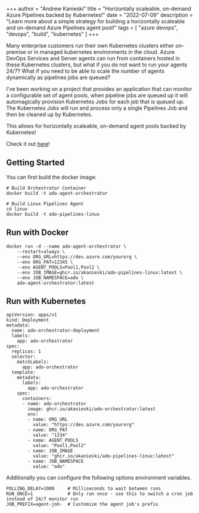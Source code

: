 +++
author = "Andrew Kanieski"
title = "Horizontally scaleable, on-demand Azure Pipelines backed by Kubernetes!"
date = "2022-07-09"
description = "Learn more about a simple strategy for building a horizontally scaleable and on-demand Azure Pipelines agent pool!"
tags = [
    "azure devops",
    "devops",
    "build",
    "kubernetes"
]
+++

Many enterprise customers run their own Kubernetes clusters either on-premise or in managed kubernetes environments in the cloud. Azure DevOps Services and Server agents can run from containers hosted in these Kubernetes clusters, but what if you do not want to run your agents 24/7? What if you need to be able to scale the number of agents dynamically as pipelines jobs are queued?

I've been working on a project that provides an application that can monitor a configurable set of agent pools, when pipeline jobs are queued up it will automagically provision Kubernetes Jobs for each job that is queued up. The Kubernetes Jobs will run and process only a single Pipelines Job and then be cleaned up by Kubernetes. 

This allows for horizontally scaleable, on-demand agent pools backed by Kubernetes!

Check it out [here](https://github.com/akanieski/ado-agent-orchestrator)!


## Getting Started
You can first build the docker image:
```
# Build Orchestrator Container
docker build -t ado-agent-orchestrator

# Build Linux Pipelines Agent
cd linux
docker build -t ado-pipelines-linux
```

## Run with Docker
```
docker run -d --name ado-agent-orchestrator \
    --restart=always \
    --env ORG_URL=https://dev.azure.com/yourorg \
    --env ORG_PAT=12345 \
    --env AGENT_POOLS=Pool1,Pool2 \
    --env JOB_IMAGE=ghcr.io/akanieski/ado-pipelines-linux:latest \
    --env JOB_NAMESPACE=ado \
    ado-agent-orchestrator:latest
```

## Run with Kubernetes
```
apiVersion: apps/v1
kind: Deployment
metadata:
  name: ado-orchestrator-deployment
  labels:
    app: ado-orchestrator
spec:
  replicas: 1
  selector:
    matchLabels:
      app: ado-orchestrator
  template:
    metadata:
      labels:
        app: ado-orchestrator
    spec:
      containers:
      - name: ado-orchestrator
        image: ghcr.io/akanieski/ado-orchestrator:latest
        env:
        - name: ORG_URL
          value: "https://dev.azure.com/yourorg"
        - name: ORG_PAT
          value: "1234"
        - name: AGENT_POOLS
          value: "Pool1,Pool2"
        - name: JOB_IMAGE
          value: "ghcr.io/akanieski/ado-pipelines-linux:latest"
        - name: JOB_NAMESPACE
          value: "ado"

```
Additionally you can configure the following options environment variables.
```
POLLING_DELAY=1000     # Milliseconds to wait between runs
RUN_ONCE=1             # Only run once - use this to switch a cron job instead of 24/7 monitor run
JOB_PREFIX=agent-job-  # Customize the agent job's prefix
```
